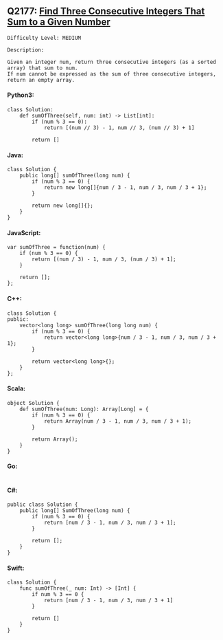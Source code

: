 ## Q2177: [Find Three Consecutive Integers That Sum to a Given Number](https://leetcode.com/problems/find-three-consecutive-integers-that-sum-to-a-given-number/)

```
Difficulty Level: MEDIUM
```

```
Description:

Given an integer num, return three consecutive integers (as a sorted array) that sum to num.
If num cannot be expressed as the sum of three consecutive integers, return an empty array.
```

#### Python3:

```
class Solution:
    def sumOfThree(self, num: int) -> List[int]:
        if (num % 3 == 0):
            return [(num // 3) - 1, num // 3, (num // 3) + 1] 

        return []
```

#### Java:

```
class Solution {
    public long[] sumOfThree(long num) {
        if (num % 3 == 0) {
            return new long[]{num / 3 - 1, num / 3, num / 3 + 1};
        }

        return new long[]{};
    }
}
```

#### JavaScript:

```
var sumOfThree = function(num) {
    if (num % 3 == 0) {
        return [(num / 3) - 1, num / 3, (num / 3) + 1];
    }

    return [];
};
```

#### C++:

```
class Solution {
public:
    vector<long long> sumOfThree(long long num) {
        if (num % 3 == 0) {
            return vector<long long>{num / 3 - 1, num / 3, num / 3 + 1};
        }

        return vector<long long>{};
    }
};
```

#### Scala:

```
object Solution {
    def sumOfThree(num: Long): Array[Long] = {
        if (num % 3 == 0) {
            return Array(num / 3 - 1, num / 3, num / 3 + 1);
        }

        return Array();
    }
}
```

#### Go:

```

```

#### C#:

```
public class Solution {
    public long[] SumOfThree(long num) {
        if (num % 3 == 0) {
            return [num / 3 - 1, num / 3, num / 3 + 1];
        }

        return [];
    }
}
```

#### Swift:

```
class Solution {
    func sumOfThree(_ num: Int) -> [Int] {
        if num % 3 == 0 {
            return [num / 3 - 1, num / 3, num / 3 + 1]
        }

        return []
    }
}
```